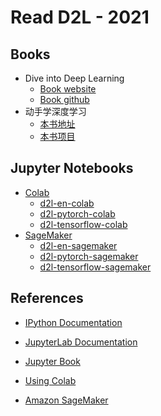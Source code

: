 # Read D2L - 2021

## Books

- Dive into Deep Learning
  - [Book website](https://d2l.ai/)
  - [Book github](https://github.com/d2l-ai/d2l-en)
- 动手学深度学习
  - [本书地址](http://zh.d2l.ai/)
  - [本书项目](https://github.com/d2l-ai/d2l-zh)

## Jupyter Notebooks

- [Colab](https://colab.research.google.com/)
  - [d2l-en-colab](https://github.com/d2l-ai/d2l-en-colab)
  - [d2l-pytorch-colab](https://github.com/d2l-ai/d2l-pytorch-colab)
  - [d2l-tensorflow-colab](https://github.com/d2l-ai/d2l-tensorflow-colab)
- [SageMaker](https://aws.amazon.com/sagemaker/)
  - [d2l-en-sagemaker](https://github.com/d2l-ai/d2l-en-sagemaker)
  - [d2l-pytorch-sagemaker](https://github.com/d2l-ai/d2l-pytorch-sagemaker)
  - [d2l-tensorflow-sagemaker](https://github.com/d2l-ai/d2l-tensorflow-sagemaker)

## References

- [IPython Documentation](https://ipython.readthedocs.io/)
- [JupyterLab Documentation](https://jupyterlab.readthedocs.io/)
- [Jupyter Book](https://jupyterbook.org/start/overview.html)

- [Using Colab](https://course.fast.ai/start_colab)
- [Amazon SageMaker](https://course.fast.ai/start_sagemaker)
